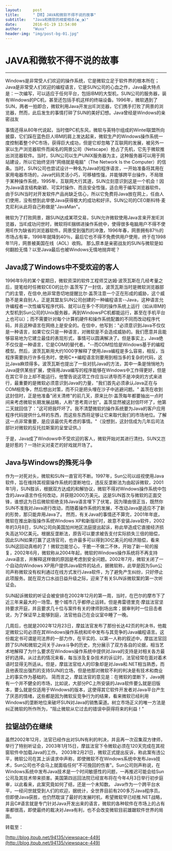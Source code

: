 ```yaml
---
layout:     post
title:      "【转】JAVA和微软不得不说的故事"
subtitle:   "Java和微软的相爱相杀(◐_◑)"
date:       2016-01-19 13:54:00
author:     "Wuxx"
header-img: "img/post-bg-01.jpg"
---
```


# JAVA和微软不得不说的故事 #

----------

Windows是非常受人们欢迎的操作系统，它是微软立足于软件界的根本所在；Java是非常受人们欢迎的编程语言，它是SUN公司的心血之作，Java最大特点是：一次编写，可以适应于任何平台，包括IBM的大型机，SUN公司的服务器，装有Windows的PC机，甚至还包括手机这样的终端设备。1996年，微软遇到了SUN，两者一拍即合，微软利用Java开发出IE浏览器，它们携手打败了网景的浏览器，然而，此后发生的事情打碎了SUN的美好幻想。Java曾经是Windows的亲密战友


事情还得从80年代说起，当时借PC机东风，微软与英特尔组成的Wintel联盟所向披靡，它们踩在蓝色巨人IBM的肩上发达起来，微软生产的Windows操作系统一度控制着整个PC市场，获得巨大成功，但是它却忽略了互联网的发展，被另外一家以生产浏览器软件而闻名的网景公司（Netscape）抢占了先机，它先于微软推出浏览器软件。当时，SUN公司以生产UNIX服务器为主，这种服务器可以用于网站建设，所以它始终坚持"网络就是电脑"（The Network Is the Computer）的信条。当时，SUN公司也尝试设计一种名为Java的程序语言，一开始准备将其用在家用电器市场的，Java代码灵活小巧，可移植性强，并能够跨平台操作，不局限于某种操作系统，1995年，互联网大行其道，SUN立刻意识到这是一个机会！因为Java语言结构新颖、可实时操作、而且安全性强，适合用于编写浏览器软件。由于SUN当时对开发软件产品尚缺乏信心，所以它免费将Java放在网上，任由人们使用，没有想到此举使Java获得极大的成功和好评。SUN公司的CEO斯科特·麦克尼利从此将自己称做是"JavaMan"。

微软为了打败网景，跟SUN达成某项交易，SUN允许微软使用Java言来开发IE浏览器，当IE成功问世时，微软将IE捆绑进操作系统中，使得很多电脑用户不得不使用IE作为缺省的浏览器软件。网景受到强烈的冲激，1996年春，网景拥有87％的市场占有率，1998年就降到40％，最后它也不得不免费供用户使用，终于在1998年11月，网景被美国在线（AOL）收购。
那么原本是亲密战友的SUN与微软是如何翻脸无情？以至Java最后也被Windows无情地抛弃呢？


## Java成了Windows中不受欢迎的客人 ##
1996年9月的某个星期日，微软资深的软件工程师艾达姆·波茨瓦斯在几经考量之后，提笔给时任微软CEO的比尔·盖茨写了一封信，波茨瓦斯当时是微软浏览器部门的主管，在信中,他非常恳切地提醒比尔·盖茨注意一个正在形成的威胁，这个威胁不是来自别人，正是其盟友SUN公司创建的一种编程语言--Java，这种语言允许编程者一次性编写程序代码、就可以在多个不同的操作系统上运行（如从IBM的大型机到Sun公司的Unix服务器，再到WindowsPC机都能运行，甚至在手机平台上也可以）；而不需要针对每个计算机硬件和操作系统配置的不同而改动程序代码，并且这种语言在网络上是安全的。在信中，他写到："必须意识到Java不仅仅是一种语言，如果它仅只是一种语言，对微软是不会造成威胁的。我们愿意并且能够容易地为它建立最佳的表现形式，事情可以圆满解决了。但是事实上，Java绝不仅仅是一种语言，它是COM的替代者。"--而COM恰恰是Windows基于的编程模型。然后，波茨瓦斯用大约1000字解释了使用Java编程是多么容易，相反，当程序需要执行许多任务时，使用C++编程语言则要用到相当多的复杂的代码，这比Java麻烦得多。波茨瓦斯也提出了一些对抗Java的方法，其中一条是悄悄地为Java提供某些扩展，使得用Java编写的程序能够在Windows中工作得更好，但是在其它平台上却不能运行。他警告说这项工作应当以诱导而不是冲突的方式来进行，最重要的是微软必须意识到Java的力量，"我们首先必须承认Java正在与COM相竞争，然后想出对策，而不只是把头埋在沙子中逃避问题。"
盖茨在收到这封信时，正是他准备"闭关清修"的前几天，原来比尔·盖茨每年都要抽出一点时间来考虑微软长期发展战略，人称"思考周计划"。盖茨显然被这封信吓坏了，他第二天就回信了："这可把我吓坏了。我不清楚微软的操作系统要为Java的客户应用程序代码提供什么样的东西，而这些东西将足够让它来取代我们的市场地位。了解这一点非常重要，是应该最优先考虑的事情。"（没想到，这封信成为几年后司法部针对微软的反托拉斯案的呈堂证供。)

于是，Java成了Windows中不受欢迎的客人，微软开始对其进行清扫，SUN又岂是好惹的？一场针尖对麦芒的好戏就开场了。

## Java与Windows的殊死斗争 ##
作为一对死对头，微软和SUN一直官司不断。1997年，Sun公司以歧视使用Java软件，旨在维持其视窗操作系统的垄断地位，违反反垄断法为由起诉微软，2001年1月，SUN胜诉，根据双方达成的和解协议，微软不得对Windows操作系统中包含的Java语言作任何改动，并获赔2000万美元。这是SUN首次与微软的正面交锋，谁想这为日后微软拒绝支持Java语言埋下了伏笔，因为理由很正当，既然你SUN不准我对Java进行改动，而随着操作系统的发展，不改动Java是适应不了新的形势，那只能弃用Java了。
然而，有关Java的事情还不算完，2001年年底，微软在推出新版操作系统Windows XP和新版IE时，故意不安装Java软件，2002年的3月8日，SUN公司向美国加州地区法庭提出起诉，称此举造成它直接经济损失高达10亿美元。根据反垄断法，原告可以要求被告支付实际损失三倍的赔偿，因此SUN如果打赢了这场官司，也许最多可以得到30亿美元的经济赔偿，看来SUN这回动真格的了！微软岂能甘心，干脆一不做二不休，开始了新一轮的报复，2002年6月，微软称从2004年起，微软的Windows操作系统将不再支持Java语言，并解释这样做的原因是考虑到安全问题。2002年7月，微软关闭了一个自动向Windows XP用户提供Java软件的站点，据微软称，此举是因为Sun公司声称微软没有权利通过在线方式发行Java软件，为了避免产生纠纷，只好停止此项服务。就在双方口水战日益升级之际，迎来了有关SUN诉微软案的第一次听证会。

SUN起诉微软的听证会被安排在2002年12月的第一周，当时，在巴尔的摩市下了近三年来最大的一场雪。整个城市几乎都停止运转。但是弗雷德里克·摩兹法官坚持要求开庭，并且要求几十位与案件有关的律师到场出席；据审判时一位目击者说，为了保证早上能够到庭，法官他自己在会议室中睡了一晚。

几周后，也就是2002年12月23日，摩兹法官发布了那份长达42页的判决书，他裁定微软公司必须在其Windows操作系统和IE中发布与其竞争的Java编程语言。这份裁定书可谓是司法界的一部力作，在平实的、以第一人称的叙述中，摩兹法官回顾了SUN和微软之间关于Java斗争的历史，充分展示了双方各自的论据，相当艺术地解释了为什么要求在Windows操作系统中提供对Java的支持是对相关各方最好的选择。从过去的情况来看，每当涉及复杂技术的诉讼时，法官经常在面对着术语时显得无所适从。但是，摩兹法官给人的印象却是对Java和.NET相当熟悉，而且他表现出强烈的支持SUN的立场，但是他那对微软不利的判决是有技术和商业上的事实作为基础的。
简而言之，摩兹法官的意见是：在微软的垄断下，Java拥有一个并不健全的市场，比如说，大部分PC上所安装的Java软件要么就是旧版本，要么就是仅适用于Windows的版本，这使得其它软件开发者对Java平台产生了厌恶的情绪，这些都是因为微软反竞争行为的结果，看来微软已经利用Windows的垄断地位来破坏SUN对Java的销售渠道。树立市场正义的唯一方法是纠正微软的所作所为，"阻止微软从它过去的错误中获得将来的利益！"

## 拉锯战仍在继续 ##
虽然2002年12月，法官已经作出对SUN有利的判决，并且再一次召集双方律师，举行了特别听证会，2003年1月15日，摩兹法官下令微软必须在120天完成在其视窗软件中加载Java的工作。
2003年2月21日，微软正式提出反诉，称此案有违公平，微软公司在其上诉请求中声称，即使微软不在Windows系统中发布Java技术，Sun公司也不会马上就面临任何"不可挽回的伤害"。Sun公司则声称说，在Windows系统中发布Java技术是一个时间敏感性的问题，一再推迟可能会给Sun公司及其技术带来损害。美国第四巡回法院已经宣布将在今年4月3日举行初步庭审，以此看来，此案究竟如何了结，还是一个未知数。
Java作为一个跨平台水平，一经问世就受到人们的欢迎，据统计，全世界目前有200多万Java程序员。但即使Java获胜，也仍然耽误了最好的发展时机，希望微软早已经推.NET战略，并且C#语言就是专门针对Java开发出来的语言，微软的各种软件在市场上的占有率都很高，即使最终的裁决对Java有利，也不会改变微软目前雄踞软件世界的局面。

转载至：

[http://blog.itpub.net/94135/viewspace-449](http://blog.itpub.net/94135/viewspace-449)